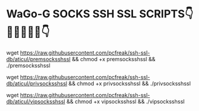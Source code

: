 # WaGo-G SOCKS SSH SSL SCRIPTS👇💪🔥🔥🔥🔥👇


wget https://raw.githubusercontent.com/pcfreak/ssh-ssl-db/aticul/premsocksshssl && chmod +x premsocksshssl && ./premsocksshssl


wget https://raw.githubusercontent.com/pcfreak/ssh-ssl-db/aticul/privsocksshssl && chmod +x privsocksshssl && ./privsocksshssl


wget https://raw.githubusercontent.com/pcfreak/ssh-ssl-db/aticul/vipsocksshssl && chmod +x vipsocksshssl && ./vipsocksshssl
